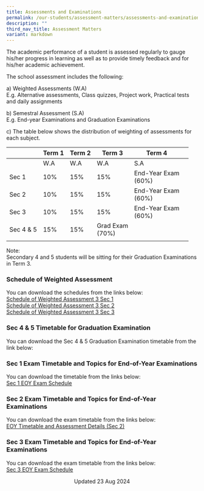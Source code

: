 ```yaml
---
title: Assessments and Examinations
permalink: /our-students/assessment-matters/assessments-and-examinations/
description: ""
third_nav_title: Assessment Matters
variant: markdown
---
```

The academic performance of a student is assessed regularly to gauge his/her progress in learning as well as to provide timely feedback and for his/her academic achievement.

The school assessment includes the following:

a) Weighted Assessments (W.A) <br>
E.g. Alternative assessments, Class quizzes, Project work, Practical tests and daily assignments

b) Semestral Assessment (S.A) <br>
E.g. End-year Examinations and Graduation Examinations

c) The table below shows the distribution of weighting of assessments for each subject.

| | Term 1 | Term 2 |Term 3  | Term 4 |  | 
|---|---|---|---|---|---|
| | W.A | W.A |  W.A | S.A |
| Sec 1 | 10% | 15% | 15% | End-Year Exam<br>(60%) |
| Sec 2 | 10% | 15% | 15% | End-Year Exam<br>(60%) |
| Sec 3 | 10% | 15% | 15% | End-Year Exam<br>(60%) |
|Sec 4 &amp; 5|15%|15%|Grad Exam<br>(70%)|
| | | | | | 

Note:&nbsp;<br>
Secondary 4 and 5 students will be sitting for their Graduation Examinations in Term 3. &nbsp;&nbsp;

### Schedule of Weighted Assessment

You can download the schedules from the links below:  
[Schedule of Weighted Assessment 3 Sec 1](/files/Schedule_of_Weighted_Assessment_3_Sec_1.pdf)<br>[Schedule of Weighted Assessment 3 Sec 2](/files/Schedule_of_Weighted_Assessment_3_Sec_2.pdf)<br>[Schedule of Weighted Assessment 3 Sec 3](/files/Schedule_of_Weighted_Assessment_3_Sec_3.pdf)


### Sec 4 &amp; 5 Timetable for Graduation Examination

You can download the Sec 4 &amp; 5 Graduation Examination timetable from the link below:[](/files/GE_7_Aug_2024.pdf)


### Sec 1 Exam Timetable and Topics for End-of-Year Examinations

You can download the timetable from the links below:<br>[Sec 1 EOY Exam Schedule](/files/EOY_S1_06092024.pdf)
  
### Sec 2 Exam Timetable and Topics for End-of-Year Examinations
You can download the exam timetable from the links below:<br>[EOY Timetable and Assessment Details (Sec 2)](/files/EOY_S2_23082024.pdf)


### Sec 3 Exam Timetable and Topics for End-of-Year Examinations

You can download the exam timetable from the links below:<br>[Sec 3 EOY Exam Schedule](/files/EOY_S3_06092024.pdf)





<center> Updated 23 Aug 2024 </center>
